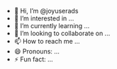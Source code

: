 - 👋 Hi, I’m @joyuserads
- 👀 I’m interested in ...
- 🌱 I’m currently learning ...
- 💞️ I’m looking to collaborate on ...
- 📫 How to reach me ...
- 😄 Pronouns: ...
- ⚡ Fun fact: ...

<!---
joyuserads/joyuserads is a ✨ special ✨ repository because its `README.md` (this file) appears on your GitHub profile.
You can click the Preview link to take a look at your changes.
--->
